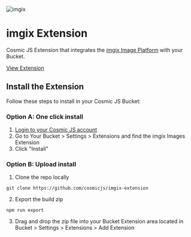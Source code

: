 ![imgix](https://cosmic-s3.imgix.net/459e5b00-18f9-11e9-a4f7-733933d61ae1-imgix-presskit.png?w=1600&h=550&fit=crop&crop=center)
# imgix Extension
Cosmic JS Extension that integrates the [imgix Image Platform](https://imgix.com) with your Bucket.

[View Extension](https://cosmicjs.com/extensions/imgix-editor)

## Install the Extension
Follow these steps to install in your Cosmic JS Bucket:
### Option A: One click install
1. [Login to your Cosmic JS account](https://cosmicjs.com)
2. Go to Your Bucket > Settings > Extensions and find the imgix Images Extension
3. Click "Install"
### Option B: Upload install
1. Clone the repo locally
```
git clone https://github.com/cosmicjs/imgix-extension
```
2. Export the build zip
```
npm run export
```
3. Drag and drop the zip file into your Bucket Extension area located in Bucket > Settings > Extensions > Add Extension
